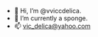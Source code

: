- 👋 Hi, I’m @vviccdelica.
- 🌱 I’m currently a sponge.
- 📫 vic_delica@yahoo.com

<!---
vviccdelica/vviccdelica is a ✨ special ✨ repository because its `README.md` (this file) appears on your GitHub profile.
You can click the Preview link to take a look at your changes.
--->
